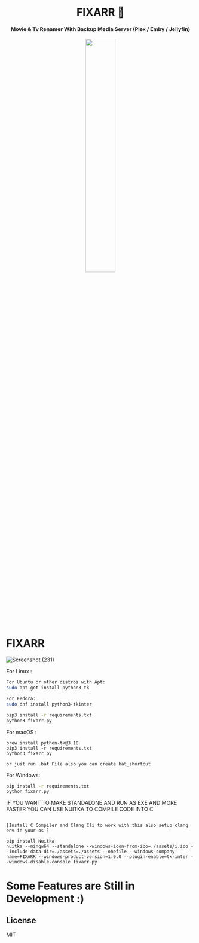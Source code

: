                                                                 
<h1 align="center"> FIXARR 🏹 </h1>

<h4 align="center"> Movie & Tv Renamer With Backup Media Server (Plex / Emby / Jellyfin)</h4>


<p style="text-align:center;" align="center">
  <img align="center" src="https://user-images.githubusercontent.com/127573781/230660856-13721628-6b2c-4f25-bb9d-ea1f9ee82f0d.png" height="40%" width="40%" />
</p>


# FIXARR

![Screenshot (231)](https://user-images.githubusercontent.com/127573781/230511871-3b343e7d-42a3-4a4e-9f0d-c52e9cb0470f.png)



For Linux :

```bash
For Ubuntu or other distros with Apt:
sudo apt-get install python3-tk

For Fedora:
sudo dnf install python3-tkinter

pip3 install -r requirements.txt
python3 fixarr.py
```

For macOS :

```terminal
brew install python-tk@3.10
pip3 install -r requirements.txt
python3 fixarr.py

or just run .bat File also you can create bat_shortcut
```

For Windows:

```cmd
pip install -r requirements.txt
python fixarr.py
```



IF YOU WANT TO MAKE STANDALONE AND RUN AS EXE AND MORE FASTER YOU CAN USE NUITKA TO COMPILE CODE INTO C


```compile

[Install C Compiler and Clang Cli to work with this also setup clang env in your os ]

pip install Nuitka
nuitka --mingw64 --standalone --windows-icon-from-ico=./assets/i.ico --include-data-dir=./assets=./assets --onefile --windows-company-name=FIXARR --windows-product-version=1.0.0 --plugin-enable=tk-inter --windows-disable-console fixarr.py
```


# Some Features are Still in Development :)

## License

MIT
